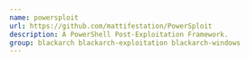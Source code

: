 ```yaml
---
name: powersploit
url: https://github.com/mattifestation/PowerSploit
description: A PowerShell Post-Exploitation Framework.
group: blackarch blackarch-exploitation blackarch-windows
---
```

